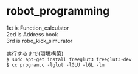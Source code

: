 # robot_programming
1st is Function_calculator  
2ed is Address book  
3rd is robo_kick_simurator  

実行するまで(環境構築)  
`$ sudo apt-get install freeglut3 freeglut3-dev`  
`$ cc program.c -lglut -lGLU -lGL -lm`  
